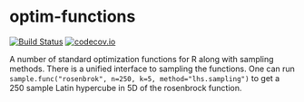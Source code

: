 

# optim-functions

[![Build Status](https://travis-ci.org/gabysbrain/R-optim-functions.svg?branch=master)](https://travis-ci.org/gabysbrain/R-optim-functions)
[![codecov.io](http://codecov.io/github/gabysbrain/R-optim-functions/coverage.svg?branch=master)](http://codecov.io/github/gabysbrain/R-optim-functions?branch=master)

A number of standard optimization functions for R along with sampling methods.
There is a unified interface to sampling the functions. One can run
`sample.func("rosenbrok", n=250, k=5, method="lhs.sampling")` to get a 250
sample Latin hypercube in 5D of the rosenbrock function. 

